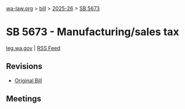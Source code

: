 [wa-law.org](/) > [bill](/bill/) > [2025-26](/bill/2025-26/) > [SB 5673](/bill/2025-26/sb/5673/)

# SB 5673 - Manufacturing/sales tax
[leg.wa.gov](https://app.leg.wa.gov/billsummary?BillNumber=5673&Year=2025&Initiative=false) | [RSS Feed](./rss.xml)

## Revisions
* [Original Bill](1/)

## Meetings